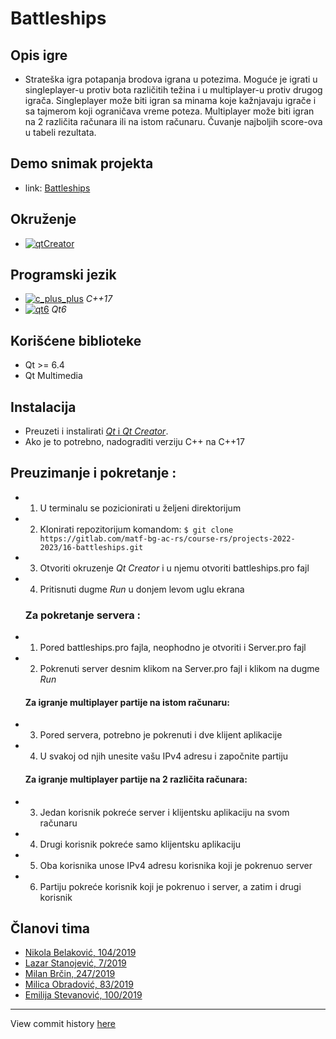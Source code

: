 #  Battleships  <br>

## Opis igre
- Strateška igra potapanja brodova igrana u potezima. Moguće je igrati u singleplayer-u protiv bota različitih težina i u multiplayer-u protiv drugog igrača. Singleplayer može biti igran sa minama koje kažnjavaju igrače i sa tajmerom koji ograničava vreme poteza. Multiplayer može biti igran na 2 različita računara ili na istom računaru. Čuvanje najboljih score-ova u tabeli rezultata. <br>


## Demo snimak projekta 
- link: [Battleships](https://www.youtube.com/watch?v=jvJwPzYMrD4) <br>

## Okruženje
- [![qtCreator](https://img.shields.io/badge/IDE-Qt_Creator-olivia)](https://www.qt.io/download) <br>


## Programski jezik
- [![c_plus_plus](https://img.shields.io/badge/Language-C%2B%2B-red)](https://www.cplusplus.com/)  *C++17*  <br>
- [![qt6](https://img.shields.io/badge/Framework-Qt6-blue)](https://doc.qt.io/qt-6/)  *Qt6* <br>


## Korišćene biblioteke
- Qt >= 6.4
- Qt Multimedia



## Instalacija
- Preuzeti i instalirati [*Qt* i *Qt Creator*](https://www.qt.io/download).
- Ako je to potrebno,  nadograditi verziju C++ na C++17 <br>


## Preuzimanje i pokretanje :
- 1. U terminalu se pozicionirati u željeni direktorijum
- 2. Klonirati repozitorijum komandom: `$ git clone https://gitlab.com/matf-bg-ac-rs/course-rs/projects-2022-2023/16-battleships.git`
- 3. Otvoriti okruzenje *Qt Creator* i u njemu otvoriti battleships.pro fajl
- 4. Pritisnuti dugme *Run* u donjem levom uglu ekrana <br>
    ### Za pokretanje servera :
- 1. Pored battleships.pro fajla, neophodno je otvoriti i Server.pro fajl
- 2. Pokrenuti server desnim klikom na Server.pro fajl i klikom na dugme *Run*
    #### Za igranje multiplayer partije na istom računaru:
- 3. Pored servera, potrebno je pokrenuti i dve klijent aplikacije
- 4. U svakoj od njih unesite vašu IPv4 adresu i započnite partiju 
    #### Za igranje multiplayer partije na 2 različita računara:
- 3. Jedan korisnik pokreće server i klijentsku aplikaciju na svom računaru
- 4. Drugi korisnik pokreće samo klijentsku aplikaciju
- 5. Oba korisnika unose IPv4 adresu korisnika koji je pokrenuo server
- 6. Partiju pokreće korisnik koji je pokrenuo i server, a zatim i drugi korisnik

## Članovi tima

- [Nikola Belaković, 104/2019](https://gitlab.com/NikolaBelak)
- [Lazar Stanojević, 7/2019](https://gitlab.com/lazar001)
- [Milan Brčin, 247/2019](https://gitlab.com/JohnMcCodeman5)
- [Milica Obradović, 83/2019](https://gitlab.com/milicaob)
- [Emilija Stevanović, 100/2019](https://gitlab.com/emilijastevanovic)   

---
View commit history [here](https://gitlab.com/matf-bg-ac-rs/course-rs/projects-2022-2023/16-battleships/-/commits/main/?ref_type=HEADS)   <br>
